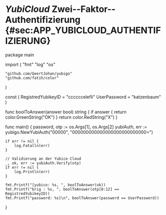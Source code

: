 # *YubiCloud* Zwei--Faktor--Authentifizierung {#sec:APP_YUBICLOUD_AUTHENTIFIZIERUNG}

package main

import (
	"fmt"
	"log"
	"os"

	"github.com/GeertJohan/yubigo"
	"github.com/fatih/color"
)

const (
	RegistredYubikeyID = "ccccccelefli"
	UserPassword       = "katzenbaum"
)

func boolToAnswer(answer bool) string {
	if answer {
		return color.GreenString("OK")
	}
	return color.RedString("X")
}

func main() {
	password, otp := os.Args[1], os.Args[2]
	yubiAuth, err := yubigo.NewYubiAuth("00000", "000000000000000000000000000=")

	if err != nil {
		log.Fatalln(err)
	}

	// Validierung an der Yubico Cloud
	_, ok, err := yubiAuth.Verify(otp)
	if err != nil {
		log.Println(err)
	}

	fmt.Printf("[yubico: %s, ", boolToAnswer(ok))
	fmt.Printf("brig : %s, ", boolToAnswer(otp[0:12] == RegistredYubikeyID))
	fmt.Printf("password: %s]\n", boolToAnswer(password == UserPassword))
}
